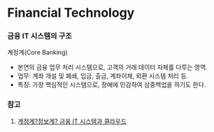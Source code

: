 # Financial Technology  
  
### 금융  IT 시스템의 구조  
계정계(Core Banking)  
- 본연의 금융 업무 처리 시스템으로, 고객의 거래 데이터 자체를 다루는 영역.  
- 업무: 계좌 개설 및 폐쇄, 입금, 출금, 계좌이체, 외환 시스템 처리 등.  
- 특징: 가장 핵심적인 시스템으로, 장애에 민감하여 삼중백업을 하기도 한다.  
  
  
### 참고  
1. [계정계?정보계? 금융 IT 시스템과 클라우드](https://it-ist.tistory.com/m/171)  